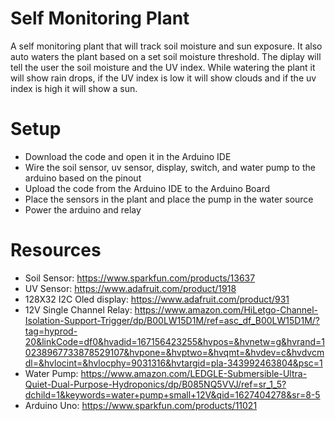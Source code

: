 # Self Monitoring Plant
A self monitoring plant that will track soil moisture and sun exposure. It also auto waters the plant based on a set soil moisture threshold. The diplay will tell the user the soil moisture and the UV index. While watering the plant it will show rain drops, if the UV index is low it will show clouds and if the uv index is high it will show a sun. 

# Setup 

- Download the code and open it in the Arduino IDE
- Wire the soil sensor, uv sensor, display, switch, and water pump to the arduino based on the pinout 
- Upload the code from the Arduino IDE to the Arduino Board 
- Place the sensors in the plant and place the pump in the water source
- Power the arduino and relay

# Resources 

- Soil Sensor: https://www.sparkfun.com/products/13637
- UV Sensor: https://www.adafruit.com/product/1918
- 128X32 I2C Oled display: https://www.adafruit.com/product/931
- 12V Single Channel Relay: https://www.amazon.com/HiLetgo-Channel-Isolation-Support-Trigger/dp/B00LW15D1M/ref=asc_df_B00LW15D1M/?tag=hyprod-20&linkCode=df0&hvadid=167156423255&hvpos=&hvnetw=g&hvrand=10238967733878529107&hvpone=&hvptwo=&hvqmt=&hvdev=c&hvdvcmdl=&hvlocint=&hvlocphy=9031316&hvtargid=pla-343992463804&psc=1
- Water Pump: https://www.amazon.com/LEDGLE-Submersible-Ultra-Quiet-Dual-Purpose-Hydroponics/dp/B085NQ5VVJ/ref=sr_1_5?dchild=1&keywords=water+pump+small+12V&qid=1627404278&sr=8-5 
- Arduino Uno: https://www.sparkfun.com/products/11021

